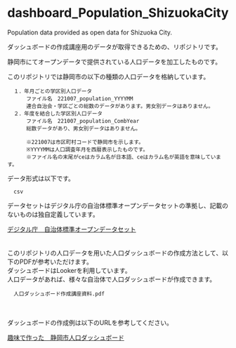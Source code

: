 # dashboard_Population_ShizuokaCity
Population data provided as open data for Shizuoka City.

ダッシュボードの作成講座用のデータが取得できるための、リポジトリです。

静岡市にてオープンデータで提供されている人口データを加工したものです。

このリポジトリでは静岡市の以下の種類の人口データを格納しています。

      １．年月ごとの学区別人口データ
          ファイル名　221007_population_YYYYMM
          連合自治会・学区ごとの総数のデータがあります。男女別データはありません。
      ２．年度を結合した学区別人口データ
          ファイル名　221007_population_CombYear
          総数データがあり、男女別データはありません。
          
          ※221007は市区町村コードで静岡市を示します。
          ※YYYYMMは人口調査年月を西暦表示したものです。
          ※ファイル名の末尾がceはカラム名が日本語、ceはカラム名が英語を意味しています。
          
データ形式は以下です。

      csv
          
データセットはデジタル庁の自治体標準オープンデータセットの準拠し、記載のないものは独自定義しています。

[デジタル庁　自治体標準オープンデータセット](https://www.digital.go.jp/resources/open_data/municipal-standard-data-set-test/?fbclid=IwAR1AisrpdlBnTRR0QHrOXEPAv1wpC4MZxtdtu0KDWcd0cXUH9F-RNYibKVc)
<br>
<br>
<br>
このリポジトリの人口データを用いた人口ダッシュボードの作成方法として、以下のPDFが参考いただけます。<br>
ダッシュボードはLookerを利用しています。<br>
人口データがあれば、様々な自治体で人口ダッシュボードが作成できます。

      人口ダッシュボード作成講座資料.pdf  
<br>
<br>
ダッシュボードの作成例は以下のURLを参考してください。

[趣味で作った　静岡市人口ダッシュボード](https://lookerstudio.google.com/reporting/4b5f3d68-7f27-4c4e-9a50-253889ae45f6)
